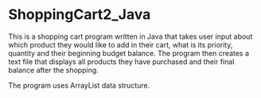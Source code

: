 # ShoppingCart2_Java
This is a shopping cart program written in Java that takes user input about which product they would like to add in their cart, what is its priority, quantity and their beginning budget balance. The program then creates a text file that displays all products they have purchased and their final balance after the shopping.

The program uses ArrayList data structure.
